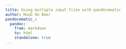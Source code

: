 ```yaml
---
title: Using multiple input files with pandocomatic
author: Huub de Beer
pandocomatic_:
  pandoc:
    from: markdown
    to: html
    standalone: true
...
```

